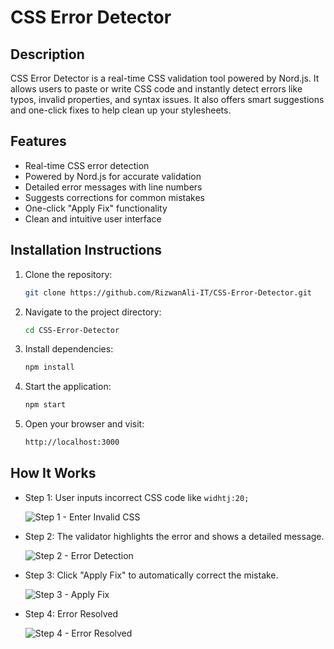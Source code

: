 # CSS Error Detector

## Description
CSS Error Detector is a real-time CSS validation tool powered by Nord.js. It allows users to paste or write CSS code and instantly detect errors like typos, invalid properties, and syntax issues. It also offers smart suggestions and one-click fixes to help clean up your stylesheets.

## Features
- Real-time CSS error detection
- Powered by Nord.js for accurate validation
- Detailed error messages with line numbers
- Suggests corrections for common mistakes
- One-click "Apply Fix" functionality
- Clean and intuitive user interface

## Installation Instructions
1. Clone the repository:
   ```bash
   git clone https://github.com/RizwanAli-IT/CSS-Error-Detector.git

2. Navigate to the project directory:
   ```bash
   cd CSS-Error-Detector

3. Install dependencies:
   ```bash
   npm install

4. Start the application:
   ```bash
   npm start

5. Open your browser and visit:
   ```bash
   http://localhost:3000

## How It Works

- Step 1: User inputs incorrect CSS code like `widhtj:20;`

  ![Step 1 - Enter Invalid CSS](./assets/css-error-step1.png)

- Step 2: The validator highlights the error and shows a detailed message.

  ![Step 2 - Error Detection](./assets/css-error-step2.png)

- Step 3: Click "Apply Fix" to automatically correct the mistake.

  ![Step 3 - Apply Fix](./assets/css-error-step3.png)
  
- Step 4: Error Resolved

  ![Step 4 - Error Resolved](./assets/css-error-step4.png)



















